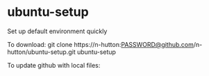 ubuntu-setup
============

Set up default environment quickly

To download: 
git clone https://n-hutton:PASSWORD@github.com/n-hutton/ubuntu-setup.git ubuntu-setup

To update github with local files:
